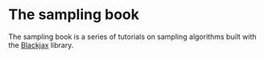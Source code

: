 # The sampling book

The sampling book is a series of tutorials on sampling algorithms built with the [Blackjax](https://github.com/blackjax-devs/blackjax) library.
